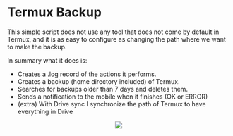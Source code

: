 # Termux Backup

This simple script does not use any tool that does not come by default in Termux, and it is as easy to configure as changing the path where we want to make the backup.

In summary what it does is:
- Creates a .log record of the actions it performs. 
- Creates a backup (home directory included) of Termux.
- Searches for backups older than 7 days and deletes them.
- Sends a notification to the mobile when it finishes (OK or ERROR)
- (extra) With Drive sync I synchronize the path of Termux to have everything in Drive

<p align="center">
  <img src="https://github.com/davidahid/Hack-Utils/blob/master/images/banner_menu_0.7.1.png">
</p>
